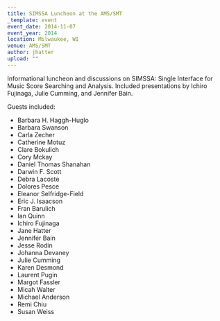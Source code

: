 ```yaml
---
title: SIMSSA Luncheon at the AMS/SMT
_template: event
event_date: 2014-11-07
event_year: 2014
location: Milwaukee, WI
venue: AMS/SMT
author: jhatter
upload: ""
---
```


Informational luncheon and discussions on SIMSSA: Single Interface for Music Score Searching and Analysis. Included presentations by Ichiro Fujinaga, Julie Cumming, and Jennifer Bain.

Guests included:

* Barbara H. Haggh-Huglo
* Barbara Swanson
* Carla Zecher
* Catherine Motuz
* Clare Bokulich
* Cory Mckay
* Daniel Thomas Shanahan
* Darwin F. Scott
* Debra Lacoste
* Dolores Pesce
* Eleanor Selfridge-Field
* Eric J. Isaacson
* Fran Barulich
* Ian Quinn
* Ichiro Fujinaga
* Jane Hatter
* Jennifer Bain
* Jesse Rodin
* Johanna Devaney
* Julie Cumming
* Karen Desmond
* Laurent Pugin
* Margot Fassler
* Micah Walter
* Michael Anderson
* Remi Chiu
* Susan Weiss
